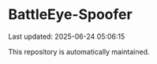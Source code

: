 # BattleEye-Spoofer

Last updated: 2025-06-24 05:06:15

This repository is automatically maintained.
